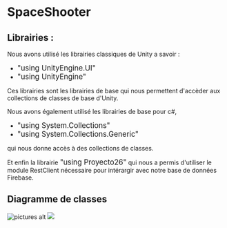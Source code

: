 # SpaceShooter

<h2>
Librairies :
</h2>
Nous avons utilisé les librairies classiques de Unity a savoir :
  
 - <big>"using UnityEngine.UI"</big>
 - <big>"using UnityEngine"</big>
  
 Ces librairies sont les librairies de base qui nous permettent d'accèder aux collections de classes de base d'Unity.
 
Nous avons également utilisé les librairies de base pour c#, 

 - <big>"using System.Collections"</big>
 - <big>"using System.Collections.Generic"</big>
  
qui nous donne accès à des collections de classes. 
  
Et enfin la librairie <big>"using Proyecto26"</big> qui nous a permis d'utiliser le module RestClient nécessaire pour intérargir avec notre base de données Firebase.  

<h2>Diagramme de classes</h2>

![pictures alt](Users/vyniad/Desktop/spaceShooter.png)
<img src="Users/vyniad/Desktop/spaceShooter.png">
